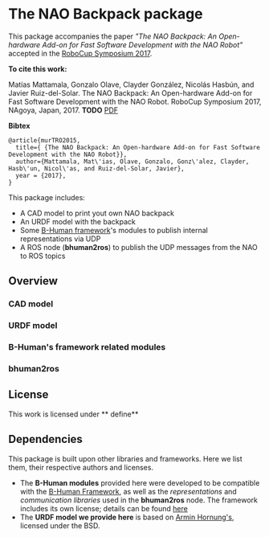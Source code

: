 # The NAO Backpack package

This package accompanies the paper _"The NAO Backpack: An Open-hardware Add-on for Fast Software Development with the NAO Robot"_ accepted in the [RoboCup Symposium 2017](https://www.robocup2017.org/).

**To cite this work:**

Matías Mattamala, Gonzalo Olave, Clayder González, Nicolás Hasbún, and Javier Ruiz-del-Solar. The NAO Backpack: An Open-hardware Add-on for Fast Software Development with the NAO Robot. RoboCup Symposium 2017, NAgoya, Japan, 2017. **TODO** [PDF](https://github.com/uchile-robotics/nao-backpack)

**Bibtex**

    @article{murTRO2015,
      title={ {The NAO Backpack: An Open-hardware Add-on for Fast Software Development with the NAO Robot}},
      author={Mattamala, Mat\'ias, Olave, Gonzalo, Gonz\'alez, Clayder, Hasb\'un, Nicol\'as, and Ruiz-del-Solar, Javier},
      year = {2017},
    }
    
This package includes:

- A CAD model to print yout own NAO backpack
- An URDF model with the backpack
- Some [B-Human framework](https://github.com/bhuman/BHumanCodeRelease)'s modules to publish internal representations via UDP
- A ROS node (**bhuman2ros**) to publish the UDP messages from the NAO to ROS topics
## Overview
### CAD model

### URDF model

### B-Human's framework related modules

### bhuman2ros

## License
This work is licensed under ** define**

## Dependencies
This package is built upon other libraries and frameworks. Here we list them, their respective authors and licenses.

* The **B-Human modules** provided here were developed to be compatible with the [B-Human Framework](https://github.com/bhuman/BHumanCodeRelease), as well as the _representations_ and _communication libraries_ used in the **bhuman2ros** node. The framework includes its own license; details can be found [here](https://github.com/bhuman/BHumanCodeRelease/blob/master/License.txt)
* The **URDF model we provide here** is based on [Armin Hornung's](http://wiki.ros.org/nao_robot), licensed under the BSD.





